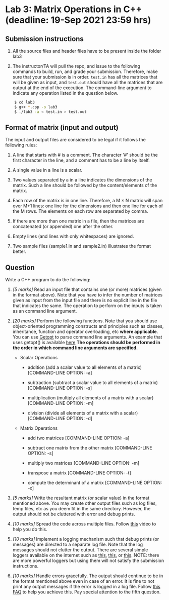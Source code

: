 # Lab 3: Matrix Operations in C++ (deadline: 19-Sep 2021 23:59 hrs)

## Submission instructions

1.  All the source files and header files have to be present inside the
    folder lab3

2.  The instructor/TA will pull the repo, and issue to the following
    commands to build, run, and grade your submission. Therefore, make
    sure that your submission is in order. `test.in` has all the
    matrices that will be given as input, and `test.out` should have
    all the matrices that are output at the end of the execution. The
    command-line argument to indicate any operation listed in the
    question below.

``` bash
    $ cd lab3
    $ g++ *.cpp -o lab3
    $ ./lab3 -a < test.in > test.out
```

## Format of matrix (input and output)

The input and output files are considered to be legal if it follows
the following rules:

1.  A line that starts with # is a comment. The character '#' should be
    the first character in the line, and a comment has to be a line by
    itself.

2.  A single value in a line is a scalar.

3.  Two values separated by a <space> in a line indicates the
    dimensions of the matrix. Such a line should be followed by the
    content/elements of the matrix.

4.  Each row of the matrix is in one line. Therefore, a M &times; N
    matrix will span over M+1 lines: one line for the dimensions and
    then one line for each of the M rows. The elements on each row are
    separated by comma.

5.  If there are more than one matrix in a file, then the matrices
    are concatenated (or appended) one after the other.

6.  Empty lines (and lines with only whitespaces) are ignored.

7.  Two sample files (sample1.in and sample2.in) illustrates the format
    better.


## Question

Write a C++ program to do the following:

1.  *[5 marks]* Read an input file that contains one (or more) matrices (given
    in the format above).  Note that you have to infer the number of
    matrices given as input from the input file and there is no
    explicit line in the file that indicates the same. The operation
    to perform on the inputs is taken as an command line argument.

2.  *[20 marks]* Perform the following functions. Note that you should
    use object-oriented programming constructs and principles such as
    classes, inheritance, function and operator overloading, etc
    **where applicable**. You can use
    [Getopt](https://www.gnu.org/savannah-checkouts/gnu/libc/manual/html_node/Getopt.html)
    to parse command line arguments. An example that uses getopt() is
    available
    [here](https://www.gnu.org/savannah-checkouts/gnu/libc/manual/html_node/Example-of-Getopt.html)
    **The operations should be performed in the order in which command
    line arguments are specified.**
    
    -   Scalar Operations
        -   addition (add a scalar value to all elements of a matrix)
            [COMMAND-LINE OPTION: -a]
        
        -   subtraction (subtract a scalar value to all elements of a
            matrix) [COMMAND-LINE OPTION: -s]
        
        -   multiplication (multiply all elements of a matrix with a
            scalar) [COMMAND-LINE OPTION: -m]
        
        -   division (divide all elements of a matrix with a scalar)
            [COMMAND-LINE OPTION: -d]
    
    -   Matrix Operations
        -   add two matrices [COMMAND-LINE OPTION: -a]
        
        -   subtract one matrix from the other matrix [COMMAND-LINE
            OPTION: -s]
        
        -   multiply two matrices [COMMAND-LINE OPTION: -m]
        
        -   transpose a matrix [COMMAND-LINE OPTION: -t]
        
        -   compute the determinant of a matrix [COMMAND-LINE OPTION:
            -x]

3.  *[5 marks]* Write the resultant matrix (or scalar value) in the
    format mentioned above. You may create other output files such
    as log files, temp files, etc as you deem fit in the same
    directory. However, the output should not be cluttered with
    error and debug prints.

4.  *[10 marks]* Spread the code across multiple files. Follow [this](https://www.youtube.com/watch?v=nbd7o8iKh9Q)
    video to help you do this.

5.  *[10 marks]* Implement a logging mechanism such that debug
    prints (or messages) are directed to a separate log file. Note
    that the log messages should not clutter the output. There are
    several simple loggers available on the internet such as [this](https://cppcodetips.wordpress.com/2014/01/02/a-simple-logger-class-in-c/),
    [this](https://www.drdobbs.com/cpp/logging-in-c/201804215), or [this](https://bitbucket.org/volkanozyilmaz/logcpp/src/master/main.cpp). NOTE: there are more powerful loggers but using
    them will not satisfy the submission instructions.

6.  *[10 marks]* Handle errors gracefully. The output should
    continue to be in the format mentioned above even in case of an
    error. It is fine to not print any output messages if the error
    is logged in a log file. Follow [this FAQ](https://isocpp.org/wiki/faq/exceptions) to help you achieve
    this. Pay special attention to the fifth question.

